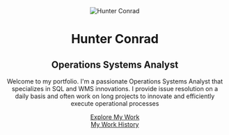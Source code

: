 <!DOCTYPE html>
<html lang="en">
<body>
    <header class="hero-section">
        <div class="container">
            <div class="hero-content">
                <img src="profile.jpg" alt="Hunter Conrad" class="profile-photo">
                <h1>Hunter Conrad</h1>
                <h2>Operations Systems Analyst</h2>
                <p>Welcome to my portfolio. I'm a passionate Operations Systems Analyst that specializes in SQL and WMS innovations. I provide issue resolution on a daily basis and often work on long projects to innovate and efficiently execute operational processes</p>
            </div> <a href="#projects" class="cta-button">Explore My Work</a> </div>
            </div> <a href="#projects" class="cta-button">My Work History</a> </div>
            </div>
        </div>
    </header>
</body>
</html>
